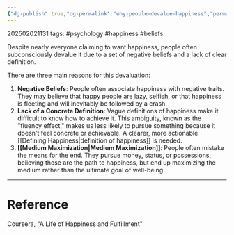 ```yaml
---
{"dg-publish":true,"dg-permalink":"why-people-devalue-happiness","permalink":"/why-people-devalue-happiness/"}
---
```



202502021131
tags: #psychology #happiness #beliefs

Despite nearly everyone claiming to want happiness, people often subconsciously devalue it due to a set of negative beliefs and a lack of clear definition.

There are three main reasons for this devaluation:

1.  **Negative Beliefs**: People often associate happiness with negative traits. They may believe that happy people are lazy, selfish, or that happiness is fleeting and will inevitably be followed by a crash.
2.  **Lack of a Concrete Definition**: Vague definitions of happiness make it difficult to know how to achieve it. This ambiguity, known as the "fluency effect," makes us less likely to pursue something because it doesn't feel concrete or achievable. A clearer, more actionable [[Defining Happiness\|definition of happiness]] is needed.
3.  **[[Medium Maximization\|Medium Maximization]]**: People often mistake the means for the end. They pursue money, status, or possessions, believing these are the path to happiness, but end up maximizing the medium rather than the ultimate goal of well-being.

---

# Reference

Coursera, "A Life of Happiness and Fulfillment"
